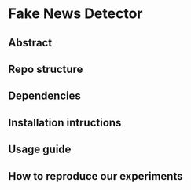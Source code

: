 # Fake News Detector

## Abstract

## Repo structure

## Dependencies

## Installation intructions 

## Usage guide

## How to reproduce our experiments